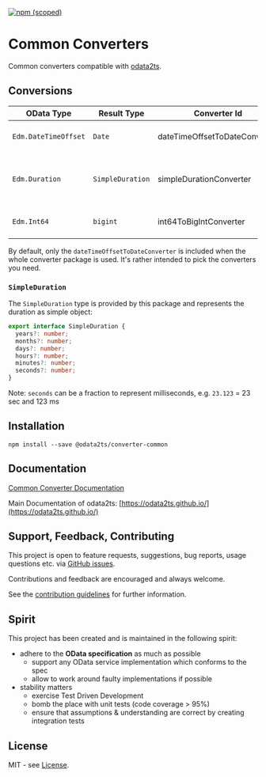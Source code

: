 [![npm (scoped)](https://img.shields.io/npm/v/@odata2ts/converter-common?style=for-the-badge)](https://www.npmjs.com/package/@odata2ts/converter-common)

# Common Converters

Common converters compatible with [odata2ts](https://github.com/odata2ts/odata2ts).

## Conversions

| OData Type           | Result Type      | Converter Id                  |  Description                                |
|----------------------|------------------|-------------------------------|---------------------------------------------|
| `Edm.DateTimeOffset` | `Date`           | dateTimeOffsetToDateConverter | Conversion to JS' date instance             |
| `Edm.Duration`       | `SimpleDuration` | simpleDurationConverter       | Result data type is provided by the package |
| `Edm.Int64`          | `bigint`         | int64ToBigIntConverter        | Converts to JS' built-in `bigint` type      |

By default, only the `dateTimeOffsetToDateConverter` is included when the whole converter package is used.
It's rather intended to pick the converters you need.

### `SimpleDuration`
The `SimpleDuration` type is provided by this package and represents the duration as simple object:
```ts
export interface SimpleDuration {
  years?: number;
  months?: number;
  days?: number;
  hours?: number;
  minutes?: number;
  seconds?: number;
}
```
Note: `seconds` can be a fraction to represent milliseconds, e.g. `23.123` = 23 sec and 123 ms

## Installation

```
npm install --save @odata2ts/converter-common
```

## Documentation

[Common Converter Documentation](https://odata2ts.github.io/docs/generator/converters/common-converter)

Main Documentation of odata2ts: [https://odata2ts.github.io/](https://odata2ts.github.io/)

## Support, Feedback, Contributing
This project is open to feature requests, suggestions, bug reports, usage questions etc.
via [GitHub issues](https://github.com/odata2ts/converter/issues).

Contributions and feedback are encouraged and always welcome.

See the [contribution guidelines](https://github.com/odata2ts/converter/blob/main/CONTRIBUTING.md) for further information.

## Spirit
This project has been created and is maintained in the following spirit:

* adhere to the **OData specification** as much as possible
  * support any OData service implementation which conforms to the spec
  * allow to work around faulty implementations if possible
* stability matters
  * exercise Test Driven Development
  * bomb the place with unit tests (code coverage > 95%)
  * ensure that assumptions & understanding are correct by creating integration tests

## License
MIT - see [License](./LICENSE).
